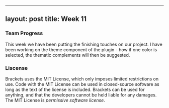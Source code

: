 
--- 
layout: post 
title: Week 11
---

### Team Progress
This week we have been putting the finishing touches on our project. I have been working on the theme component of the plugin - how if one color is selected, the thematic complements will then be suggested. 

### Liscense
Brackets uses the MIT License, which  only imposes limited restrictions on use. Code with the MIT License can be used in closed-source software as long as the text of the license is included. Brackets can be used for anything, and  that the developers cannot be held liable for any damages. The MIT License is *permissive software license*.
